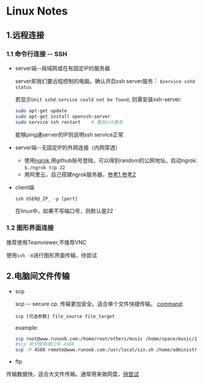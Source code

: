 # Linux Notes

## 1.远程连接

### 1.1 命令行连接 -- SSH

* server端--局域网或在有固定IP的服务器

    server即我们要远程控制的电脑。确认开启ssh server服务：
    `$service sshd status`

    若显示`Unit sshd.service could not be found`, 则需安装ssh-server:

    ```bash
    sudo apt-get update
    sudo apt-get install openssh-server
    sudo service ssh restart    # 重启ssh服务
    ```

    能够ping通server的IP则说明ssh service正常

* server端--无固定IP的外网连接（内网穿透）

  * 使用[ngrok](https://dashboard.ngrok.com/get-started),用github账号登陆，可以得到random的公网地址。启动ngrok:
    `$./ngrok tcp 22`
  * 用阿里云，自己搭建ngrok服务器，[参考1](https://www.zhihu.com/question/27771692),[参考2](https://www.jianshu.com/p/d35962b0dba4)

* client端

    `ssh USER@_IP_ -p [port]`

    在linux中，如果不写端口号，则默认是22

### 1.2 图形界面连接

推荐使用Teamviewer,不推荐VNC

使用`ssh -X`进行图形界面传输，待尝试

## 2.电脑间文件传输

* scp

    scp -- secure cp. 传输更加安全。适合单个文件快捷传输。 [command](https://www.runoob.com/linux/linux-comm-scp.html):

    `scp [可选参数] file_source file_target`

    example:

    ```bash
    scp root@www.runoob.com:/home/root/others/music /home/space/music/1.mp3
    #scp 命令使用端口号 4588
    scp -P 4588 remote@www.runoob.com:/usr/local/sin.sh /home/administrator
    ```

* ftp

传输数据快，适合大文件传输。通常用来做网盘，[待尝试](https://www.cnblogs.com/hexige/p/7809481.html)

